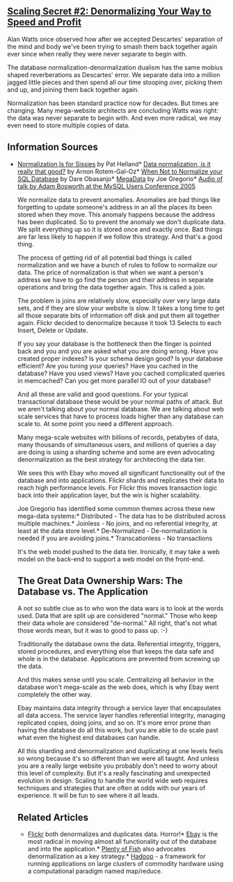## [Scaling Secret #2: Denormalizing Your Way to Speed and Profit](/blog/2007/8/16/scaling-secret-2-denormalizing-your-way-to-speed-and-profit.html)

    

    

Alan Watts once observed how after we accepted Descartes' separation of the mind and body we've been trying to smash them back together again ever since when really they were never separate to begin with.  

The database normalization-denormalization dualism has the same mobius shaped reverberations as Descartes' error. We separate data into a million jagged little pieces and then spend all our time stooping over, picking them and up, and joining them back together again.  

Normalization has been standard practice now for decades. But times are changing. Many mega-website architects are concluding Watts was right: the data was never separate to begin with. And even more radical, we may even need to store multiple copies of data.

## Information Sources

*   [Normalization Is for Sissies](http://blogs.msdn.com/pathelland/archive/2007/07/23/normalization-is-for-sissies.aspx) by Pat Helland*   [Data normalization, is it really that good?](http://www.infoq.com/news/2007/08/denormalization) by Arnon Rotem-Gal-Oz*   [When Not to Normalize your SQL Database](http://www.25hoursaday.com/weblog/2007/08/03/WhenNotToNormalizeYourSQLDatabase.aspx) by Dare Obasanjo*   [MegaData](http://bitworking.org/news/158/ETech-07-Summary-Part-2-MegaData) by Joe Gregorio*   [Audio of talk by Adam Bosworth at the MySQL Users Conference 2005](http://www.itconversations.com/shows/detail571.html)  

    We normalize data to prevent anomalies. Anomalies are bad things like forgetting to update someone's address in an all the places its been stored when they move. This anomaly happens because the address has been duplicated. So to prevent the anomaly we don't duplicate data. We split everything up so it is stored once and exactly once. Bad things are far less likely to happen if we follow this strategy. And that's a good thing.  

    The process of getting rid of all potential bad things is called normalization and we have a bunch of rules to follow to normalize our data. The price of normalization is that when we want a person's address we have to go find the person and their address in separate operations and bring the data together again. This is called a join.  

    The problem is joins are relatively slow, especially over very large data sets, and if they are slow your website is slow. It takes a long time to get all those separate bits of information off disk and put them all together again. Flickr decided to denormalize because it took 13 Selects to each Insert, Delete or Update.  

    If you say your database is the bottleneck then the finger is pointed back and you and you are asked what you are doing wrong. Have you created proper indexes? Is your schema design good? Is your database efficient? Are you tuning your queries? Have you cached in the database? Have you used views? Have you cached complicated queries in memcached? Can you get more parallel IO out of your database?  

    And all these are valid and good questions. For your typical transactional database these would be your normal paths of attack. But we aren't talking about your normal database. We are talking about web scale services that have to process loads higher than any database can scale to. At some point you need a different approach.  

    Many mega-scale websites with billions of records, petabytes of data, many thousands of simultaneous users, and millions of queries a day are doing is using a sharding scheme and some are even advocating denormalization as the best strategy for architecting the data tier.  

    We sees this with Ebay who moved all significant functionality out of the database and into applications. Flickr shards and replicates their data to reach high performance levels. For Flickr this moves transaction logic back into their application layer, but the win is higher scalability.  

    Joe Gregorio has identified some common themes across these new mega-data systems:*   Distributed - The data has to be distributed across multiple machines.*   Joinless - No joins, and no referential integrity, at least at the data store level.*   De-Normalized - De-normalization is needed if you are avoiding joins.*   Transcationless - No transactions  

    It's the web model pushed to the data tier. Ironically, it may take a web model on the back-end to support a web model on the front-end.  

    ## The Great Data Ownership Wars: The Database vs. The Application

    A not so subtle clue as to who won the data wars is to look at the words used. Data that are split up are considered "normal." Those who keep their data whole are considered "de-normal." All right, that's not what those words mean, but it was to good to pass up. :-)  

    Traditionally the database owns the data. Referential integrity, triggers, stored procedures, and everything else that keeps the data safe and whole is in the database. Applications are prevented from screwing up the data.  

    And this makes sense until you scale. Centralizing all behavior in the database won't mega-scale as the web does, which is why Ebay went completely the other way.  

    Ebay maintains data integrity through a service layer that encapsulates all data access. The service layer handles referential integrity, managing replicated copies, doing joins, and so on. It's more error prone than having the database do all this work, but you are able to do scale past what even the highest end databases can handle.  

    All this sharding and denormalization and duplicating at one levels feels so wrong because it's so different than we were all taught. And unless you are a really large website you probably don't need to worry about this level of complexity. But it's a really fascinating and unexpected evolution in design. Scaling to handle the world wide web requires techniques and strategies that are often at odds with our years of experience. It will be fun to see where it all leads.  

    ## Related Articles

    *   [Flickr](http://highscalability.com/flickr-architecture) both denormalizes and duplicates data. Horror!*   [Ebay](http://highscalability.com/ebay-architecture) is the most radical in moving almost all functionality out of the database and into the application.*   [Plenty of Fish](http://highscalability.com/plentyoffish-architecture) also advocates denormalization as a key strategy.*   [Hadoop](http://highscalability.com/product-hadoop) - a framework for running applications on large clusters of commodity hardware using a computational paradigm named map/reduce.    